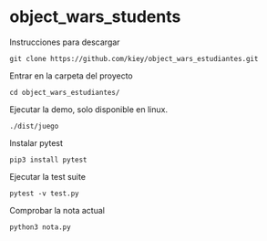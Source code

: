 # object_wars_students

Instrucciones para descargar

```
git clone https://github.com/kiey/object_wars_estudiantes.git
```

Entrar en la carpeta del proyecto

```
cd object_wars_estudiantes/
```

Ejecutar la demo, solo disponible en linux.

```
./dist/juego
```

Instalar pytest

```
pip3 install pytest
```


Ejecutar la test suite

```
pytest -v test.py
```

Comprobar la nota actual

```
python3 nota.py
```

